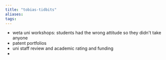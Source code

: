 ```yaml
---
title: "tobias-tidbits"
aliases: 
tags: 
---
```


- weta uni workshops: students had the wrong attitude so they didn't take anyone
- patent portfolios
- uni staff review and academic rating and funding
- 

